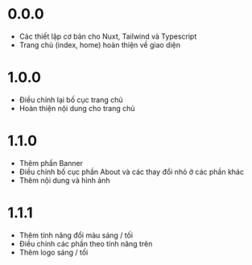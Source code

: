 # 0.0.0
- Các thiết lập cơ bản cho Nuxt, Tailwind và Typescript
- Trang chủ (index, home) hoàn thiện về giao diện

# 1.0.0
- Điều chỉnh lại bố cục trang chủ
- Hoàn thiện nội dung cho trang chủ

# 1.1.0
- Thêm phần Banner
- Điều chỉnh bố cục phần About và các thay đổi nhỏ ở các phần khác
- Thêm nội dung và hình ảnh

# 1.1.1
- Thêm tính năng đổi màu sáng / tối
- Điều chỉnh các phần theo tính năng trên
- Thêm logo sáng / tối
